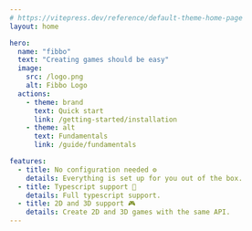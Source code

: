 ```yaml
---
# https://vitepress.dev/reference/default-theme-home-page
layout: home

hero:
  name: "fibbo"
  text: "Creating games should be easy"
  image:
    src: /logo.png
    alt: Fibbo Logo
  actions:
    - theme: brand
      text: Quick start
      link: /getting-started/installation
    - theme: alt
      text: Fundamentals
      link: /guide/fundamentals

features:
  - title: No configuration needed ⚙️
    details: Everything is set up for you out of the box.
  - title: Typescript support 🦺
    details: Full typescript support.
  - title: 2D and 3D support 🎮
    details: Create 2D and 3D games with the same API.
---
```


